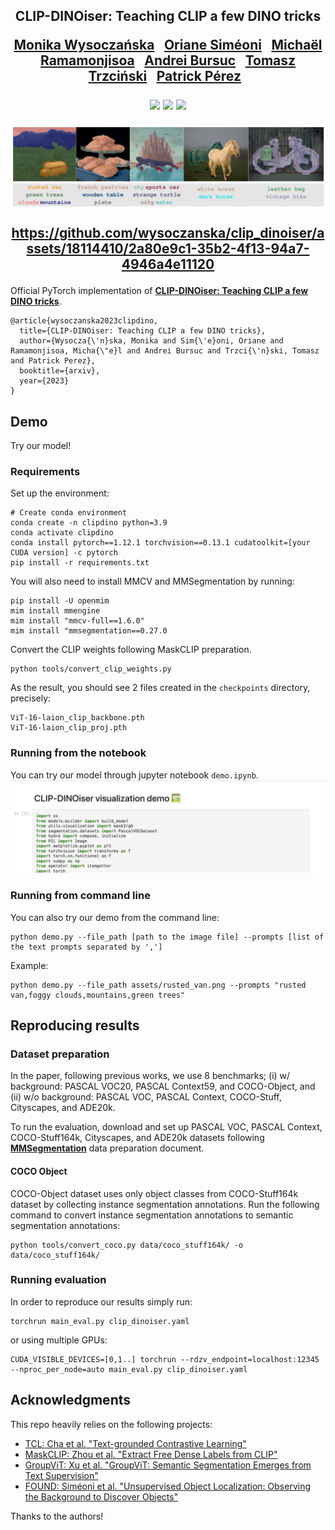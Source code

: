 <div align="center">
<h2>
CLIP-DINOiser: Teaching CLIP a few DINO tricks<br>
<p></p>

<p></p>

<a href="https://wysoczanska.github.io/">Monika Wysoczańska</a>&ensp;
<a href="https://osimeoni.github.io/">Oriane Siméoni</a>&ensp;
<a href="https://michaelramamonjisoa.github.io/">Michaël Ramamonjisoa</a>&ensp;
<a href="https://abursuc.github.io/">Andrei Bursuc</a>&ensp;
<a href="http://staff.ii.pw.edu.pl/~ttrzcins/">Tomasz Trzciński</a>&ensp;
<a href="https://ptrckprz.github.io/">Patrick Pérez</a>&ensp;


<p></p>
<a href="https://arxiv.org/pdf/2309.14289.pdf"><img
src="https://img.shields.io/badge/-Paper-blue.svg?colorA=333&logo=arxiv" height=35em></a>
<a href="https://wysoczanska.github.io"><img 
src="https://img.shields.io/badge/-Webpage-blue.svg?colorA=333&logo=html5" height=35em></a>
<a href="https://wysoczanska.github.io"><img 
src="https://img.shields.io/badge/-Demo-blue.svg?colorA=333&logo=googlecolab" height=35em></a>
<p></p>

![teaser.png](./assets/teaser.png)


https://github.com/wysoczanska/clip_dinoiser/assets/18114410/2a80e9c1-35b2-4f13-94a7-4946a4e11120
</h2>
</div>

Official PyTorch implementation of [**CLIP-DINOiser: Teaching CLIP a few DINO tricks**]().

```
@article{wysoczanska2023clipdino,
  title={CLIP-DINOiser: Teaching CLIP a few DINO tricks},
  author={Wysocza{\'n}ska, Monika and Sim{\'e}oni, Oriane and Ramamonjisoa, Micha{\"e}l and Andrei Bursuc and Trzci{\'n}ski, Tomasz and Patrick Perez},
  booktitle={arxiv},
  year={2023}
}
```

## Demo
Try our model! 
### Requirements
Set up the environment:
```
# Create conda environment
conda create -n clipdino python=3.9
conda activate clipdino
conda install pytorch==1.12.1 torchvision==0.13.1 cudatoolkit=[your CUDA version] -c pytorch
pip install -r requirements.txt
```

You will also need to install MMCV and MMSegmentation by running:

```
pip install -U openmim
mim install mmengine    
mim install "mmcv-full==1.6.0"
mim install "mmsegmentation==0.27.0
```

Convert the CLIP weights following MaskCLIP preparation.

```
python tools/convert_clip_weights.py
```
As the result, you should see 2 files created in the ```checkpoints``` directory, precisely:
```
ViT-16-laion_clip_backbone.pth
ViT-16-laion_clip_proj.pth
```
### Running from the notebook
You can try our model through jupyter notebook ```demo.ipynb```.
![img.png](assets/demo.png)


### Running from command line
You can also try our demo from the command line:

```
python demo.py --file_path [path to the image file] --prompts [list of the text prompts separated by ',']
```

Example:
```
python demo.py --file_path assets/rusted_van.png --prompts "rusted van,foggy clouds,mountains,green trees" 
```

## Reproducing results

### Dataset preparation
In the paper, following previous works, we use 8 benchmarks; (i) w/ background: PASCAL VOC20, PASCAL Context59, and COCO-Object, and (ii) w/o background: PASCAL VOC, PASCAL Context, COCO-Stuff, Cityscapes, and ADE20k.

To run the evaluation, download and set up PASCAL VOC, PASCAL Context, COCO-Stuff164k, Cityscapes, and ADE20k datasets following [**MMSegmentation**](https://mmsegmentation.readthedocs.io/en/latest/user_guides/2_dataset_prepare.html) data preparation document.

#### COCO Object
COCO-Object dataset uses only object classes from COCO-Stuff164k dataset by collecting instance segmentation annotations. Run the following command to convert instance segmentation annotations to semantic segmentation annotations:

```
python tools/convert_coco.py data/coco_stuff164k/ -o data/coco_stuff164k/

```
### Running evaluation

In order to reproduce our results simply run:

```
torchrun main_eval.py clip_dinoiser.yaml
```

or using multiple GPUs:

```
CUDA_VISIBLE_DEVICES=[0,1..] torchrun --rdzv_endpoint=localhost:12345 --nproc_per_node=auto main_eval.py clip_dinoiser.yaml
```

## Acknowledgments
This repo heavily relies on the following projects: 
- [TCL: Cha et al. "Text-grounded Contrastive Learning"](https://github.com/kakaobrain/tcl/)
- [MaskCLIP: Zhou et al. "Extract Free Dense Labels from CLIP"](https://github.com/chongzhou96/MaskCLIP/)
- [GroupViT: Xu et al. "GroupViT: Semantic Segmentation Emerges from Text Supervision"](https://github.com/NVlabs/GroupViT/)
- [FOUND: Siméoni et al. "Unsupervised Object Localization: Observing the Background to Discover Objects"](https://github.com/valeoai/FOUND)

Thanks to the authors!

